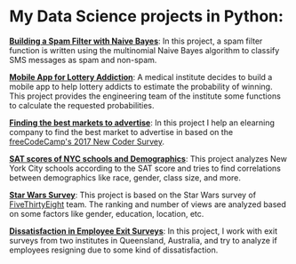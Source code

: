 # My Data Science projects in Python:

**[Building a Spam Filter with Naive Bayes](https://github.com/nasimjafari7/PythonProjects/blob/master/Guided%20Project_%20Building%20a%20Spam%20Filter%20with%20Naive%20Bayes/Basics.ipynb)**: In this project, a spam filter function is written using the multinomial Naive Bayes algorithm to classify SMS messages as spam and non-spam.

**[Mobile App for Lottery Addiction](https://github.com/nasimjafari7/PythonProjects/blob/master/Guided%20Project_%20Mobile%20App%20for%20Lottery%20Addiction/Basics.ipynb)**: A medical institute decides to build a mobile app to help lottery addicts to estimate the probability of winning. This project provides the engineering team of the institute some functions to calculate the requested probabilities.

**[Finding the best markets to advertise](https://github.com/nasimjafari7/PythonProjects/blob/master/Guided%20Project_%20Finding%20the%20Best%20Markets%20to%20Advertise%20In/Basics.ipynb)**: In this project I help an elearning company to find the best market to advertise in based on the [freeCodeCamp's 2017 New Coder Survey](https://www.freecodecamp.org/news/we-asked-20-000-people-who-they-are-and-how-theyre-learning-to-code-fff5d668969/).

**[SAT scores of NYC schools and Demographics](https://github.com/nasimjafari7/PythonProjects/blob/master/Guided%20Project_%20Analyzing%20NYC%20High%20School%20Data/Schools.ipynb)**: This project analyzes New York City schools according to the SAT score and tries to find correlations between demographics like race, gender, class size, and more.

**[Star Wars Survey](https://github.com/nasimjafari7/PythonProjects/blob/master/Guided%20Project_%20Star%20Wars%20Survey/Basics.ipynb)**: This project is based on the Star Wars survey of [FiveThirtyEight](https://fivethirtyeight.com/) team. The ranking and number of views are analyzed based on some factors like gender, education, location, etc.

**[Dissatisfaction in Employee Exit Surveys](https://github.com/nasimjafari7/PythonProjects/blob/master/Guided%20Project_%20Clean%20And%20Analyze%20Employee%20Exit%20Surveys/Basics.ipynb)**: In this project, I work with exit surveys from two institutes in Queensland, Australia, and try to analyze if employees resigning due to some kind of dissatisfaction.


